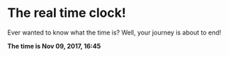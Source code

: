 # The real time clock!

Ever wanted to know what the time is? Well, your journey is about to end!

**The time is Nov 09, 2017, 16:45**